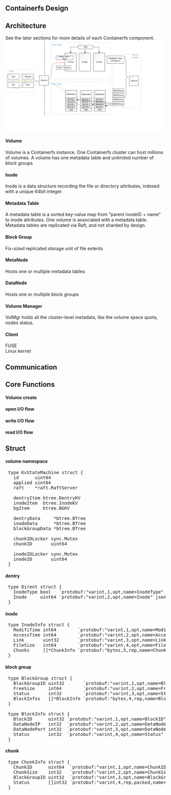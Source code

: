## Containerfs Design

## Architecture

See the later sections for more details of each Containerfs component.
![image](architecture.png)

#### Volume  
Volume is a Containerfs instance.  One Containerfs cluster can host millions of volumes.
A volume has one metadata table and unlimited number of block groups

#### Inode  
Inode is a data structure recording the file or directory attributes, indexed with a unique 64bit integer.

#### Metadata Table 
A metadata table is a sorted key-value map from "parent inodeID + name" to inode attributes.
One volume is associated with a metadata table.
Metadata tables are replicated via Raft, and not sharded by design. 

#### Block Group  
Fix-sized replicated storage unit of file extents

#### MetaNode
Hosts one or multiple metadata tables

#### DataNode
Hosts one or multiple block groups

#### Volume Manager  
VolMgr holds all the cluster-level metadata, like the volume space quota, nodes status. 

#### Client
FUSE  
Linux kernel

## Communication

## Core Functions

#### Volume create

#### open I/O flow

#### write I/O flow

#### read I/O flow


## Struct
#### volume namespace
<pre>
&nbsp;type KvStateMachine struct {
&nbsp;	id      uint64
&nbsp;	applied uint64
&nbsp;	raft    *raft.RaftServer
&nbsp;
&nbsp;	dentryItem btree.DentryKV
&nbsp;	inodeItem  btree.InodeKV
&nbsp;	bgItem     btree.BGKV
&nbsp;
&nbsp;	dentryData     *btree.BTree
&nbsp;	inodeData      *btree.BTree
&nbsp;	blockGroupData *btree.BTree
&nbsp;
&nbsp;	chunkIDLocker sync.Mutex
&nbsp;	chunkID       uint64
&nbsp;
&nbsp;	inodeIDLocker sync.Mutex
&nbsp;	inodeID       uint64
&nbsp;}
</pre>

#### dentry
<pre>
&nbsp;type Dirent struct {
&nbsp;	InodeType bool   `protobuf:"varint,1,opt,name=InodeType" json:"InodeType,omitempty"`
&nbsp;	Inode     uint64 `protobuf:"varint,2,opt,name=Inode" json:"Inode,omitempty"`
&nbsp;}
</pre>

#### inode
<pre>
&nbsp;type InodeInfo struct {
&nbsp;	ModifiTime int64        `protobuf:"varint,1,opt,name=ModifiTime" json:"ModifiTime,omitempty"`
&nbsp;	AccessTime int64        `protobuf:"varint,2,opt,name=AccessTime" json:"AccessTime,omitempty"`
&nbsp;	Link       uint32       `protobuf:"varint,3,opt,name=Link" json:"Link,omitempty"`
&nbsp;	FileSize   int64        `protobuf:"varint,4,opt,name=FileSize" json:"FileSize,omitempty"`
&nbsp;	Chunks     []*ChunkInfo `protobuf:"bytes,5,rep,name=Chunks" json:"Chunks,omitempty"`
&nbsp;}
</pre>

#### block group
<pre>
&nbsp;type BlockGroup struct {
&nbsp;	BlockGroupID uint32       `protobuf:"varint,1,opt,name=BlockGroupID" json:"BlockGroupID,omitempty"`
&nbsp;	FreeSize     int64        `protobuf:"varint,2,opt,name=FreeSize" json:"FreeSize,omitempty"`
&nbsp;	Status       int32        `protobuf:"varint,3,opt,name=Status" json:"Status,omitempty"`
&nbsp;	BlockInfos   []*BlockInfo `protobuf:"bytes,4,rep,name=BlockInfos" json:"BlockInfos,omitempty"`
&nbsp;}
&nbsp;
&nbsp;type BlockInfo struct {
&nbsp;	BlockID      uint32 `protobuf:"varint,1,opt,name=BlockID" json:"BlockID,omitempty"`
&nbsp;	DataNodeIP   int32  `protobuf:"varint,2,opt,name=DataNodeIP" json:"DataNodeIP,omitempty"`
&nbsp;	DataNodePort int32  `protobuf:"varint,3,opt,name=DataNodePort" json:"DataNodePort,omitempty"`
&nbsp;	Status       int32  `protobuf:"varint,4,opt,name=Status" json:"Status,omitempty"`
&nbsp;}
</pre>

#### chunk
<pre>
&nbsp;type ChunkInfo struct {
&nbsp;	ChunkID      uint64  `protobuf:"varint,1,opt,name=ChunkID" json:"ChunkID,omitempty"`
&nbsp;	ChunkSize    int32   `protobuf:"varint,2,opt,name=ChunkSize" json:"ChunkSize,omitempty"`
&nbsp;	BlockGroupID uint32  `protobuf:"varint,3,opt,name=BlockGroupID" json:"BlockGroupID,omitempty"`
&nbsp;	Status       []int32 `protobuf:"varint,4,rep,packed,name=Status" json:"Status,omitempty"`
&nbsp;}
</pre>
